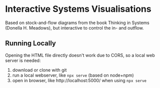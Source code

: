 # Interactive Systems Visualisations

Based on stock-and-flow diagrams from the book Thinking in Systems (Donella H. Meadows), but interactive to control the in- and outflow.

## Running Locally

Opening the HTML file directly doesn't work due to CORS, so a local web server is needed:

1. download or clone with git
2. run a local webserver, like `npx serve` (based on node+npm)
3. open in browser, like http://localhost:5000/ when using `npx serve`
